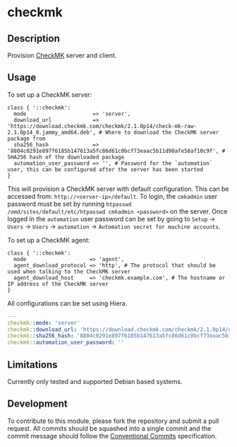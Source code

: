 # checkmk

## Description

Provision [CheckMK](https://checkmk.com/) server and client.

## Usage

To set up a CheckMK server:
```puppet
class { '::checkmk':
  mode                     => 'server',
  download_url             => 'https://download.checkmk.com/checkmk/2.1.0p14/check-mk-raw-2.1.0p14_0.jammy_amd64.deb', # Where to download the CheckMK server package from
  sha256_hash              => '8804c0291e897f6185b147613a5fc86d61c0bcf73eaac5b11d90afe58af10c9f', # SHA256 hash of the downloaded package
  automation_user_password => '', # Password for the `automation` user, this can be configured after the server has been started
}
```
This will provision a CheckMK server with default configuration. This can be accessed from: `http://<server-ip>/default`.
To login, the `cmkadmin` user password must be set by running `htpasswd /omd/sites/default/etc/htpasswd cmkadmin <password>` on the server.
Once logged in the `automation` user password can be set by going to `Setup` -> `Users` -> `Users` -> `automation` -> `Automation secret for machine accounts`.

To set up a CheckMK agent:
```puppet
class { '::checkmk':
  mode                    => 'agent',
  agent_download_protocol => 'http', # The protocol that should be used when talking to the CheckMK server
  agent_download_host     => 'checkmk.example.com', # The hostname or IP address of the CheckMK server
}
```

All configurations can be set using Hiera.
```yaml
---
checkmk::mode: 'server'
checkmk::download_url: 'https://download.checkmk.com/checkmk/2.1.0p14/check-mk-raw-2.1.0p14_0.jammy_amd64.deb'
checkmk::sha256_hash: '8804c0291e897f6185b147613a5fc86d61c0bcf73eaac5b11d90afe58af10c9f'
checkmk::automation_user_password: ''
```

## Limitations

Currently only tested and supported Debian based systems.

## Development

To contribute to this module, please fork the repository and submit a pull request.
All commits should be squashed into a single commit and the commit message should follow the [Conventional Commits](https://www.conventionalcommits.org/en/v1.0.0/) specification.
